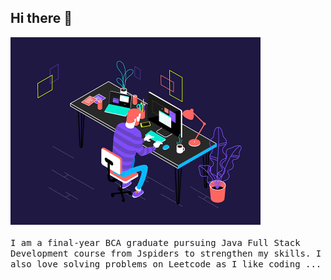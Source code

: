 ## Hi there 👋

<kbd>
 <img width="400" alt="GIF" src="https://github.com/vn2706/vn2706/blob/main/assets/gif1.gif" >
</kbd>

<br />
<br />

<samp>
 I am a final-year BCA graduate pursuing Java Full Stack Development course from Jspiders to strengthen my skills.
 I also love solving problems on Leetcode as I like coding ...
</samp>

